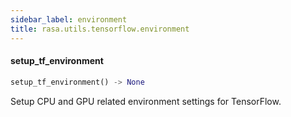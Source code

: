 ```yaml
---
sidebar_label: environment
title: rasa.utils.tensorflow.environment
---
```


#### setup\_tf\_environment

```python
setup_tf_environment() -> None
```

Setup CPU and GPU related environment settings for TensorFlow.

